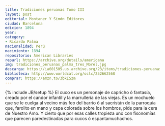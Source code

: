 ```yaml
---
title: Tradiciones peruanas Tomo III
layout: post
editorial: Montaner Y Simón Editores
ciudad: Barcelona
edicion: 1894
year:
category: 
- Ricardo Palma
nacionalidad: Perú
nacimiento: 1894
repositorio: American Libraries
repurl: https://archive.org/details/americana
img: tradiciones_peruanas_palma_tres_Morel.jpg
descarga: https://ia601505.us.archive.org/23/items/tradiciones-peruanas-iii/Tradiciones%20peruanas%20III.pdf
biblioteca: http://www.worldcat.org/oclc/252662568
comprar: https://amzn.to/3bkISzm
---
```

{% include JB/setup %}
El cuco es un personaje de capricho ó fantasía, creado por el candor infantil y la marrullería de las viejas. Es un mochuelo que se le cuelga al vecino más feo del barrio ó al sacristán de la parroquia que, farolito en mano y capa colorada sobre los hombros, pide para la cera de Nuestro Amo. Y cierto que por esas calles tropieza uno con fisonomías que parecen paredestinadas para cucos ó espantamuchachos.
